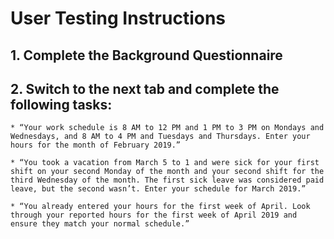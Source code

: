 # User Testing Instructions

## 1. Complete the Background Questionnaire

## 2. Switch to the next tab and complete the following tasks:
    * “Your work schedule is 8 AM to 12 PM and 1 PM to 3 PM on Mondays and Wednesdays, and 8 AM to 4 PM and Tuesdays and Thursdays. Enter your hours for the month of February 2019.”

    * “You took a vacation from March 5 to 1 and were sick for your first shift on your second Monday of the month and your second shift for the third Wednesday of the month. The first sick leave was considered paid leave, but the second wasn’t. Enter your schedule for March 2019.”

    * “You already entered your hours for the first week of April. Look through your reported hours for the first week of April 2019 and ensure they match your normal schedule.”